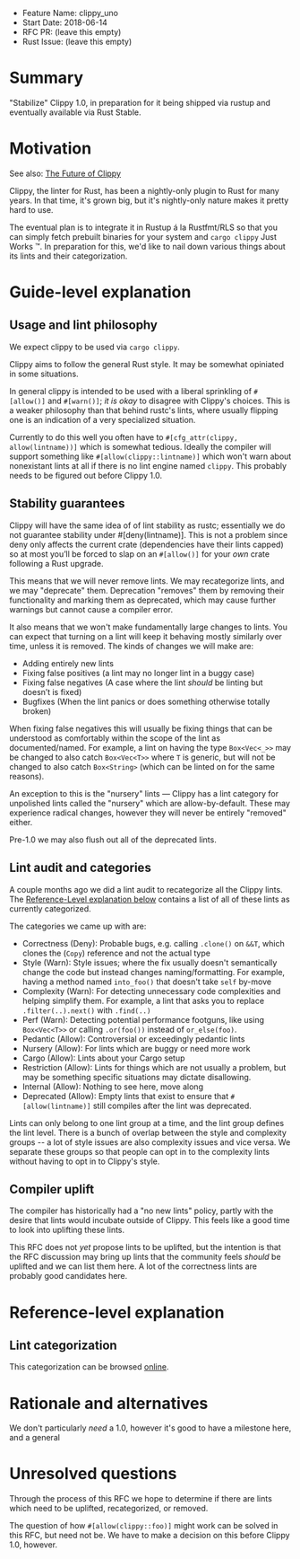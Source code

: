 - Feature Name: clippy_uno
- Start Date: 2018-06-14
- RFC PR: (leave this empty)
- Rust Issue: (leave this empty)

# Summary
[summary]: #summary

"Stabilize" Clippy 1.0, in preparation for it being shipped via rustup and eventually available via Rust Stable.

# Motivation
[motivation]: #motivation

See also: [The Future of Clippy][future]

Clippy, the linter for Rust, has been a nightly-only plugin to Rust for many years.
In that time, it's grown big, but it's nightly-only nature makes it pretty hard to use.

The eventual plan is to integrate it in Rustup á la Rustfmt/RLS so that you can simply fetch prebuilt binaries
for your system and `cargo clippy` Just Works ™️. In preparation for this, we'd like to nail down various things
about its lints and their categorization.

 [future]: https://manishearth.github.io/blog/2018/06/05/the-future-of-clippy-the-rust-linter/

# Guide-level explanation
[guide-level-explanation]: #guide-level-explanation

## Usage and lint philosophy

We expect clippy to be used via `cargo clippy`.

Clippy aims to follow the general Rust style. It may be somewhat opiniated in some situations.

In general clippy is intended to be used with a liberal sprinkling of `#[allow()]` and `#[warn()]`; _it is okay_ to
disagree with Clippy's choices. This is a weaker philosophy than that behind rustc's lints, where usually flipping
one is an indication of a very specialized situation.


Currently to do this well you often have to `#[cfg_attr(clippy, allow(lintname))]` which is somewhat tedious. Ideally
the compiler will support something like `#[allow(clippy::lintname)]` which won't warn about nonexistant lints
at all if there is no lint engine named `clippy`. This probably needs to be figured out before Clippy 1.0.


## Stability guarantees

Clippy will have the same idea of of lint stability as rustc; essentially we do not guarantee stability under #[deny(lintname)].
This is not a problem since deny only affects the current crate (dependencies have their lints capped)
so at most you’ll be forced to slap on an `#[allow()]` for your _own_ crate following a Rust upgrade.

This means that we will never remove lints. We may recategorize lints, and we may "deprecate" them. Deprecation "removes" them by
removing their functionality and marking them as deprecated, which may cause further warnings but cannot cause a compiler
error.

It also means that we won't make fundamentally large changes to lints. You can expect that turning on a lint will keep it behaving
mostly similarly over time, unless it is removed. The kinds of changes we will make are:

 - Adding entirely new lints
 - Fixing false positives (a lint may no longer lint in a buggy case)
 - Fixing false negatives (A case where the lint _should_ be linting but doesn’t is fixed)
 - Bugfixes (When the lint panics or does something otherwise totally broken)

When fixing false negatives this will usually be fixing things that can be
understood as comfortably within the scope of the lint as documented/named.
For example, a lint on having the type `Box<Vec<_>>` may be changed to also catch `Box<Vec<T>>`
where `T` is generic, but will not be changed to also catch `Box<String>` (which can be linted
on for the same reasons).

An exception to this is the "nursery" lints &mdash; Clippy has a lint category for unpolished lints called the "nursery" which
are allow-by-default. These may experience radical changes, however they will never be entirely "removed" either.

Pre-1.0 we may also flush out all of the deprecated lints.

## Lint audit and categories

A couple months ago we did a lint audit to recategorize all the Clippy lints. The [Reference-Level explanation below][cat] contains a list
of all of these lints as currently categorized.

The categories we came up with are:

 
 - Correctness (Deny): Probable bugs, e.g. calling `.clone()` on `&&T`,
   which clones the (`Copy`) reference and not the actual type
 - Style (Warn): Style issues; where the fix usually doesn't semantically change the code but instead changes naming/formatting.
   For example, having a method named `into_foo()` that doesn't take `self` by-move
 - Complexity (Warn): For detecting unnecessary code complexities and helping
   simplify them. For example, a lint that asks you to replace `.filter(..).next()` with `.find(..)`
 - Perf (Warn): Detecting potential performance footguns, like using `Box<Vec<T>>` or calling `.or(foo())` instead of `or_else(foo)`.
 - Pedantic (Allow): Controversial or exceedingly pedantic lints
 - Nursery (Allow): For lints which are buggy or need more work
 - Cargo (Allow): Lints about your Cargo setup
 - Restriction (Allow): Lints for things which are not usually a problem, but may be something specific situations may dictate disallowing.
 - Internal (Allow): Nothing to see here, move along
 - Deprecated (Allow): Empty lints that exist to ensure that `#[allow(lintname)]` still compiles after the lint was deprecated.

Lints can only belong to one lint group at a time, and the lint group defines the lint level. There is a bunch of overlap between
the style and complexity groups -- a lot of style issues are also complexity issues and vice versa. We separate these groups
so that people can opt in to the complexity lints without having to opt in to Clippy's style.

## Compiler uplift

The compiler has historically had a "no new lints" policy, partly with the desire that lints would
incubate outside of Clippy. This feels like a good time to look into uplifting these lints.

This RFC does not _yet_ propose lints to be uplifted, but the intention is that the RFC
discussion may bring up lints that the community feels _should_ be uplifted and we can list them here.
A lot of the correctness lints are probably good candidates here.


 [cat]: #lint-categorization

# Reference-level explanation
[reference-level-explanation]: #reference-level-explanation

## Lint categorization

This categorization can be browsed [online].

 [online]: http://rust-lang-nursery.github.io/rust-clippy/current/

# Rationale and alternatives
[alternatives]: #alternatives

We don't particularly _need_ a 1.0, however it's good to have a milestone here, and a general

# Unresolved questions
[unresolved]: #unresolved-questions

Through the process of this RFC we hope to determine if there are lints which need
to be uplifted, recategorized, or removed.

The question of how `#[allow(clippy::foo)]` might work can be solved in this RFC, but
need not be. We have to make a decision on this before Clippy 1.0, however.


